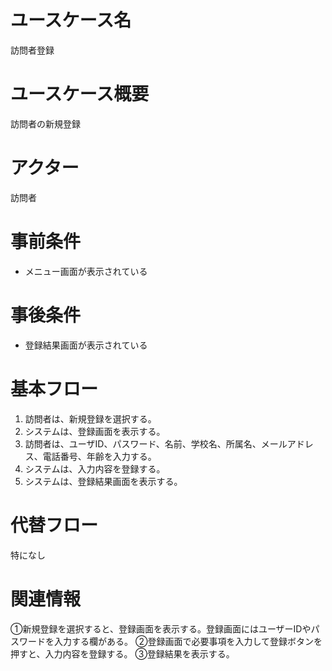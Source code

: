 # ユースケース名
訪問者登録
# ユースケース概要
訪問者の新規登録
# アクター
訪問者
# 事前条件
- メニュー画面が表示されている
# 事後条件
- 登録結果画面が表示されている
# 基本フロー
1. 訪問者は、新規登録を選択する。
2. システムは、登録画面を表示する。
3. 訪問者は、ユーザID、パスワード、名前、学校名、所属名、メールアドレス、電話番号、年齢を入力する。
4. システムは、入力内容を登録する。
5. システムは、登録結果画面を表示する。

# 代替フロー
特になし
# 関連情報
①新規登録を選択すると、登録画面を表示する。登録画面にはユーザーIDやパスワードを入力する欄がある。
②登録画面で必要事項を入力して登録ボタンを押すと、入力内容を登録する。
③登録結果を表示する。

